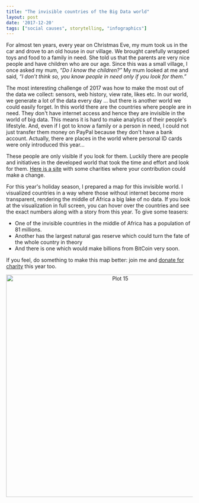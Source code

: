 ```yaml
---
title: "The invisible countries of the Big Data world"
layout: post
date: '2017-12-20'
tags: ["social causes", storytelling, "infographics"]
---
```


For almost ten years, every year on Christmas Eve, my mum took us in the car and drove to an old house in our village. We brought carefully wrapped toys and food to a family in need. She told us that the parents are very nice people and have children who are our age. Since this was a small village, I once asked my mum, _“Do I know the children?”_ My mum looked at me and said, _“I don’t think so, you know people in need only if you look for them.”_

The most interesting challenge of 2017 was how to make the most out of the data we collect: sensors, web history, view rate, likes etc. In our world, we generate a lot of the data every day … but there is another world we could easily forget. In this world there are the countries where people are in need. They don't have internet access and hence they are invisible in the world of big data. This means it is hard to make analytics of their people's lifestyle. And, even if I got to know a family or a person in need, I could not just transfer them money on PayPal because they don't have a bank account. Actually, there are places in the world where personal ID cards were only introduced this year... 

These people are only visible if you look for them. Luckily there are people and initiatives in the developed world that took the time and effort and look for them. [Here is a site](https://www.givewell.org/charities/top-charities) with some charities where your contribution could make a change.

For this year's holiday season, I prepared a map for this invisible world. I visualized countries in a way where those without internet become more transparent, rendering the middle of Africa a big lake of no data. If you look at the visualization in full screen, you can hover over the countries and see the exact numbers along with a story from this year. To give some teasers:

- One of the invisible countries in the middle of Africa has a population of 81 millions.
- Another has the largest natural gas reserve which could turn the fate of the whole country in theory
- And there is one which would make billions from BitCoin very soon.

If you feel, do something to make this map better: join me and [donate for charity](https://www.givewell.org/charities/top-charities) this year too.

<div>
    <a href="https://plot.ly/~agostontorok/15.embed?share_key=EclAt7032dMVb5QJsDO6Br" target="_blank" title="The invisible countries" style="display: block; text-align: center;"><img src="https://plot.ly/~agostontorok/15.png?share_key=EclAt7032dMVb5QJsDO6Br" alt="Plot 15" style="max-width: 100%;width: 600px;"  width="600" onerror="this.onerror=null;this.src='https://plot.ly/404.png';" /></a>
    <script data-plotly="agostontorok:15" sharekey-plotly="EclAt7032dMVb5QJsDO6Br" src="https://plot.ly/embed.js" async></script>
</div>
